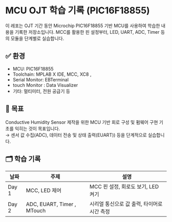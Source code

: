 # MCU OJT 학습 기록 (PIC16F18855)

이 레포는 OJT 기간 동안 Microchip PIC16F18855 기반 MCU를 사용하여 학습한 내용을 기록한 저장소입니다. MCC를 활용한 핀 설정부터, LED, UART, ADC, Timer 등의 모듈을 단계별로 실습합니다.

## ✅ 환경
- MCU: PIC16F18855
- Toolchain: MPLAB X IDE, MCC, XC8 ,
- Serial Monitor: EBTerminal
- touch Monitor : Data Visualizer 
- 기타: 멀티미터, 전원 공급기 등

## 🎯 목표

Conductive Humidity Sensor 제작을 위한 MCU 기반 회로 구성 및 펌웨어 구현 기초를 익히는 것이 목표입니다.  
→ 센서 값 수집(ADC), 데이터 전송 및 상태 출력(EUART)) 등을 단계적으로 실습합니다.

## 🗂 학습 기록

| 날짜 | 주제 | 설명 |
|------|------|------|
| Day 1 | MCC, LED 제어 | MCC 핀 설정, 회로도 보기, LED 켜기 |
| Day 2 | ADC, EUART, Timer , MTouch | 시리얼 통신으로 값 출력, 타이머로 시간 측정 |
